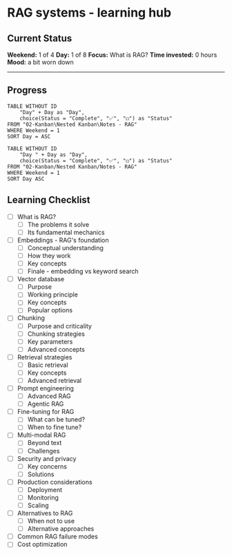 # RAG systems - learning hub 
## Current Status 
**Weekend:** 1 of 4
**Day:** 1 of 8
**Focus:** What is RAG?
**Time invested:** 0 hours
**Mood:** a bit worn down

---
## Progress
```dataview
TABLE WITHOUT ID
	"Day" + Day as "Day",
	choice(Status = "Complete", "✅", "◻️") as "Status"
FROM "02-Kanban\Nested Kanban\Notes - RAG"
WHERE Weekend = 1
SORT Day = ASC
```

```dataview
TABLE WITHOUT ID
	"Day " + Day as "Day",
	choice(Status = "Complete", "✅", "◻️") as "Status"
FROM "02-Kanban/Nested Kanban/Notes - RAG"
WHERE Weekend = 1
SORT Day ASC
```

## Learning Checklist
- [ ] What is RAG?
	- [ ] The problems it solve
	- [ ] Its fundamental mechanics 
- [ ] Embeddings - RAG's foundation
	- [ ] Conceptual understanding
	- [ ] How they work
	- [ ] Key concepts
	- [ ] Finale - embedding vs keyword search
- [ ] Vector database
	- [ ] Purpose
	- [ ] Working principle
	- [ ] Key concepts
	- [ ] Popular options
- [ ] Chunking
	- [ ] Purpose and criticality
	- [ ] Chunking strategies
	- [ ] Key parameters
	- [ ] Advanced concepts
- [ ] Retrieval strategies
	- [ ] Basic retrieval
	- [ ] Key concepts
	- [ ] Advanced retrieval
- [ ] Prompt engineering
	- [ ] Advanced RAG
	- [ ] Agentic RAG
- [ ] Fine-tuning for RAG
	- [ ] What can be tuned? 
	- [ ] When to fine tune?
- [ ] Multi-modal RAG
	- [ ] Beyond text
	- [ ] Challenges
- [ ] Security and privacy 
	- [ ] Key concerns
	- [ ] Solutions
- [ ] Production considerations
	- [ ] Deployment
	- [ ] Monitoring
	- [ ] Scaling
- [ ] Alternatives to RAG
	- [ ] When not to use
	- [ ] Alternative approaches
- [ ] Common RAG failure modes
- [ ] Cost optimization